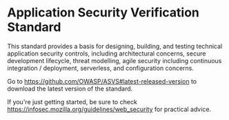# Application Security Verification Standard
This standard provides a basis for designing, building, and testing technical application security controls, including architectural concerns, secure development lifecycle, threat modelling, agile security including continuous integration / deployment, serverless, and configuration concerns.

Go to https://github.com/OWASP/ASVS#latest-released-version to download the latest version of the standard. 

If you're just getting started, be sure to check https://infosec.mozilla.org/guidelines/web_security for practical advice. 